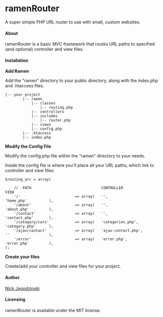 # ramenRouter
A super simple PHP URL router to use with small, custom websites. 

#### About
ramenRouter is a basic MVC framework that routes URL paths to specified (and optional) controller and view files. 

#### Installation

**Add Ramen**

Add the "ramen" directory to your public directory, along with the index.php and .htaccess files. 

```
|-- your project
        |-- ramen
            |-- classes
				|-- routing.php
            |-- controllers
            |-- includes
				|-- router.php
			|-- views
			|-- config.php
		|-- .htaccess
        |-- index.php
```

**Modify the Config File**

Modify the config.php file within the "ramen" directory to your needs. 

Inside the config file is where you'll place all your URL paths, which link to controller and view files:

```
$routing_arr = array(
	
	//	PATH								CONTROLLER					VIEW
	'/' 						=> array(	'', 						'home.php'			),
	'/about' 					=> array(	'', 						'about.php'			),
	'/contact' 					=> array(	'',							'contact.php'		),
	'/category/cars'			=> array(	'categories.php', 			'category.php'		),
	'/ajax/contact'				=> array(	'ajax-contact.php', 		''					),
	'/error'					=> array(	'error.php', 				'error.php'			),
);
```

**Create your files**

Create/add your controller and view files for your project. 

#### Author

[Nick Jagodzinski](http://nickjag.com)

#### Licensing
ramenRouter is available under the MIT license.

